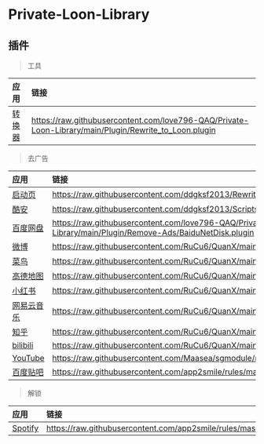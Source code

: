 # Private-Loon-Library

## 插件

> 工具

| 应用 | 链接 |
| :-----| :-----|
| [转换器](https://www.nsloon.com/openloon/import?plugin=https://raw.githubusercontent.com/love796-QAQ/Private-Loon-Library/main/Plugin/Rewrite_to_Loon.plugin) | https://raw.githubusercontent.com/love796-QAQ/Private-Loon-Library/main/Plugin/Rewrite_to_Loon.plugin |

> 去广告

| 应用 | 链接 |
| :-----| :-----|
| [启动页](https://www.nsloon.com/openloon/import?plugin=https://raw.githubusercontent.com/ddgksf2013/Rewrite/master/AdBlock/StartUp.confqx) | https://raw.githubusercontent.com/ddgksf2013/Rewrite/master/AdBlock/StartUp.conf |
| [酷安](https://www.nsloon.com/openloon/import?plugin=https://raw.githubusercontent.com/ddgksf2013/Scripts/master/coolapk.jsqx) | https://raw.githubusercontent.com/ddgksf2013/Scripts/master/coolapk.js |
| [百度网盘](https://www.nsloon.com/openloon/import?plugin=https://raw.githubusercontent.com/love796-QAQ/Private-Loon-Library/main/Plugin/Remove-Ads/BaiduNetDisk.plugin) | https://raw.githubusercontent.com/love796-QAQ/Private-Loon-Library/main/Plugin/Remove-Ads/BaiduNetDisk.plugin |
| [微博](https://www.nsloon.com/openloon/import?plugin=https://raw.githubusercontent.com/RuCu6/QuanX/main/Rewrites/Cube/weibo.snippetqx) | https://raw.githubusercontent.com/RuCu6/QuanX/main/Rewrites/Cube/weibo.snippet |
| [菜鸟](https://www.nsloon.com/openloon/import?plugin=https://raw.githubusercontent.com/RuCu6/QuanX/main/Rewrites/Cube/cainiao.snippetqx) | https://raw.githubusercontent.com/RuCu6/QuanX/main/Rewrites/Cube/cainiao.snippet |
| [高德地图](https://www.nsloon.com/openloon/import?plugin=https://raw.githubusercontent.com/RuCu6/QuanX/main/Rewrites/Cube/amap.snippetqx) | https://raw.githubusercontent.com/RuCu6/QuanX/main/Rewrites/Cube/amap.snippet |
| [小红书](https://www.nsloon.com/openloon/import?plugin=https://raw.githubusercontent.com/RuCu6/QuanX/main/Rewrites/Cube/xiaohongshu.snippetqx) | https://raw.githubusercontent.com/RuCu6/QuanX/main/Rewrites/Cube/xiaohongshu.snippet |
| [网易云音乐](https://www.nsloon.com/openloon/import?plugin=https://raw.githubusercontent.com/RuCu6/QuanX/main/Rewrites/Cube/cloudmusic.snippetqx) | https://raw.githubusercontent.com/RuCu6/QuanX/main/Rewrites/Cube/cloudmusic.snippet |
| [知乎](https://www.nsloon.com/openloon/import?plugin=https://raw.githubusercontent.com/RuCu6/QuanX/main/Rewrites/Cube/zhihu.snippetqx) | https://raw.githubusercontent.com/RuCu6/QuanX/main/Rewrites/Cube/zhihu.snippet |
| [bilibili](https://www.nsloon.com/openloon/import?plugin=https://raw.githubusercontent.com/RuCu6/QuanX/main/Rewrites/Cube/bilibili.snippetqx) | https://raw.githubusercontent.com/RuCu6/QuanX/main/Rewrites/Cube/bilibili.snippet |
| [YouTube](https://www.nsloon.com/openloon/import?plugin=https://raw.githubusercontent.com/Maasea/sgmodule/master/YoutubeAds.sgmodulesg) | https://raw.githubusercontent.com/Maasea/sgmodule/master/YoutubeAds.sgmodule |
| [百度贴吧](https://www.nsloon.com/openloon/import?plugin=https://raw.githubusercontent.com/app2smile/rules/master/module/tieba.sgmodulesg) | https://raw.githubusercontent.com/app2smile/rules/master/module/tieba.sgmodule |

> 解锁

| 应用 | 链接 |
| :-----| :-----|
| [Spotify](https://www.nsloon.com/openloon/import?plugin=https://raw.githubusercontent.com/app2smile/rules/master/module/spotify.modulesg) | https://raw.githubusercontent.com/app2smile/rules/master/module/spotify.module |
